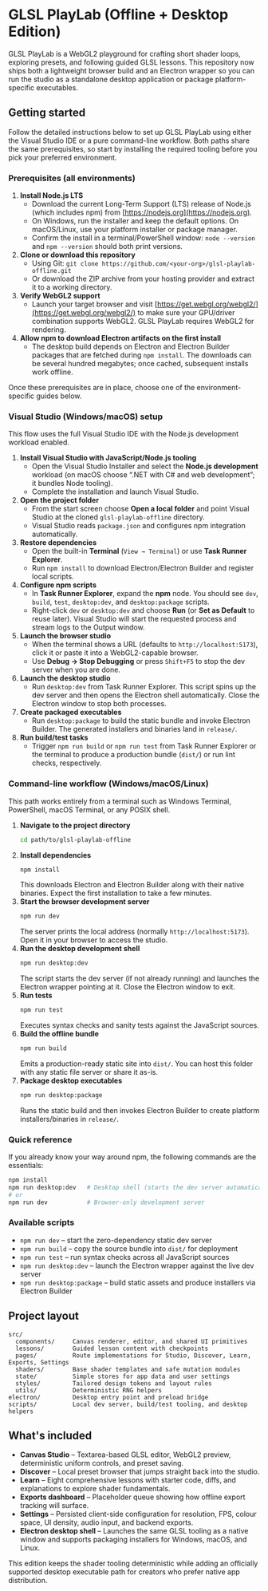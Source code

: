 # GLSL PlayLab (Offline + Desktop Edition)

GLSL PlayLab is a WebGL2 playground for crafting short shader loops, exploring presets, and following guided GLSL lessons. This
repository now ships both a lightweight browser build and an Electron wrapper so you can run the studio as a standalone desktop
application or package platform-specific executables.

## Getting started

Follow the detailed instructions below to set up GLSL PlayLab using either the Visual Studio IDE or a pure command-line workflow.
Both paths share the same prerequisites, so start by installing the required tooling before you pick your preferred environment.

### Prerequisites (all environments)

1. **Install Node.js LTS**
   - Download the current Long-Term Support (LTS) release of Node.js (which includes npm) from [https://nodejs.org](https://nodejs.org).
   - On Windows, run the installer and keep the default options. On macOS/Linux, use your platform installer or package manager.
   - Confirm the install in a terminal/PowerShell window: `node --version` and `npm --version` should both print versions.
2. **Clone or download this repository**
   - Using Git: `git clone https://github.com/<your-org>/glsl-playlab-offline.git`
   - Or download the ZIP archive from your hosting provider and extract it to a working directory.
3. **Verify WebGL2 support**
   - Launch your target browser and visit [https://get.webgl.org/webgl2/](https://get.webgl.org/webgl2/) to make sure your GPU/driver combination supports WebGL2. GLSL PlayLab requires WebGL2 for rendering.
4. **Allow npm to download Electron artifacts on the first install**
   - The desktop build depends on Electron and Electron Builder packages that are fetched during `npm install`. The downloads can be several hundred megabytes; once cached, subsequent installs work offline.

Once these prerequisites are in place, choose one of the environment-specific guides below.

### Visual Studio (Windows/macOS) setup

This flow uses the full Visual Studio IDE with the Node.js development workload enabled.

1. **Install Visual Studio with JavaScript/Node.js tooling**
   - Open the Visual Studio Installer and select the **Node.js development** workload (on macOS choose “.NET with C# and web development”; it bundles Node tooling).
   - Complete the installation and launch Visual Studio.
2. **Open the project folder**
   - From the start screen choose **Open a local folder** and point Visual Studio at the cloned `glsl-playlab-offline` directory.
   - Visual Studio reads `package.json` and configures npm integration automatically.
3. **Restore dependencies**
   - Open the built-in **Terminal** (`View → Terminal`) or use **Task Runner Explorer**.
   - Run `npm install` to download Electron/Electron Builder and register local scripts.
4. **Configure npm scripts**
   - In **Task Runner Explorer**, expand the **npm** node. You should see `dev`, `build`, `test`, `desktop:dev`, and `desktop:package` scripts.
   - Right-click `dev` or `desktop:dev` and choose **Run** (or **Set as Default** to reuse later). Visual Studio will start the requested process and stream logs to the Output window.
5. **Launch the browser studio**
   - When the terminal shows a URL (defaults to `http://localhost:5173`), click it or paste it into a WebGL2-capable browser.
   - Use **Debug → Stop Debugging** or press `Shift+F5` to stop the dev server when you are done.
6. **Launch the desktop studio**
   - Run `desktop:dev` from Task Runner Explorer. This script spins up the dev server and then opens the Electron shell automatically. Close the Electron window to stop both processes.
7. **Create packaged executables**
   - Run `desktop:package` to build the static bundle and invoke Electron Builder. The generated installers and binaries land in `release/`.
8. **Run build/test tasks**
   - Trigger `npm run build` or `npm run test` from Task Runner Explorer or the terminal to produce a production bundle (`dist/`) or run lint checks, respectively.

### Command-line workflow (Windows/macOS/Linux)

This path works entirely from a terminal such as Windows Terminal, PowerShell, macOS Terminal, or any POSIX shell.

1. **Navigate to the project directory**
   ```bash
   cd path/to/glsl-playlab-offline
   ```
2. **Install dependencies**
   ```bash
   npm install
   ```
   This downloads Electron and Electron Builder along with their native binaries. Expect the first installation to take a few minutes.
3. **Start the browser development server**
   ```bash
   npm run dev
   ```
   The server prints the local address (normally `http://localhost:5173`). Open it in your browser to access the studio.
4. **Run the desktop development shell**
   ```bash
   npm run desktop:dev
   ```
   The script starts the dev server (if not already running) and launches the Electron wrapper pointing at it. Close the Electron window to exit.
5. **Run tests**
   ```bash
   npm run test
   ```
   Executes syntax checks and sanity tests against the JavaScript sources.
6. **Build the offline bundle**
   ```bash
   npm run build
   ```
   Emits a production-ready static site into `dist/`. You can host this folder with any static file server or share it as-is.
7. **Package desktop executables**
   ```bash
   npm run desktop:package
   ```
   Runs the static build and then invokes Electron Builder to create platform installers/binaries in `release/`.

### Quick reference

If you already know your way around npm, the following commands are the essentials:

```bash
npm install
npm run desktop:dev   # Desktop shell (starts the dev server automatically)
# or
npm run dev           # Browser-only development server
```

### Available scripts

- `npm run dev` – start the zero-dependency static dev server
- `npm run build` – copy the source bundle into `dist/` for deployment
- `npm run test` – run syntax checks across all JavaScript sources
- `npm run desktop:dev` – launch the Electron wrapper against the live dev server
- `npm run desktop:package` – build static assets and produce installers via Electron Builder

## Project layout

```
src/
  components/     Canvas renderer, editor, and shared UI primitives
  lessons/        Guided lesson content with checkpoints
  pages/          Route implementations for Studio, Discover, Learn, Exports, Settings
  shaders/        Base shader templates and safe mutation modules
  state/          Simple stores for app data and user settings
  styles/         Tailored design tokens and layout rules
  utils/          Deterministic RNG helpers
electron/         Desktop entry point and preload bridge
scripts/          Local dev server, build/test tooling, and desktop helpers
```

## What's included

- **Canvas Studio** – Textarea-based GLSL editor, WebGL2 preview, deterministic uniform controls, and preset saving.
- **Discover** – Local preset browser that jumps straight back into the studio.
- **Learn** – Eight comprehensive lessons with starter code, diffs, and explanations to explore shader fundamentals.
- **Exports dashboard** – Placeholder queue showing how offline export tracking will surface.
- **Settings** – Persisted client-side configuration for resolution, FPS, colour space, UI density, audio input, and backend exports.
- **Electron desktop shell** – Launches the same GLSL tooling as a native window and supports packaging installers for Windows, macOS, and Linux.

This edition keeps the shader tooling deterministic while adding an officially supported desktop executable path for creators who prefer native app distribution.
